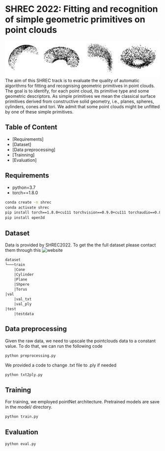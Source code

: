# SHREC 2022: Fitting and recognition of simple geometric primitives on point clouds

![header](img/models.png)
The aim of this SHREC track is to evaluate the quality of automatic algorithms for fitting and recognising geometric primitives in point clouds. The goal is to identify, for each point cloud, its primitive type and some geometric descriptors. As simple primitives we mean the classical surface primitives derived from constructive solid geometry, i.e., planes, spheres, cylinders, cones and tori. We admit that some point clouds might be unfitted by one of these simple primitives.

## Table of Content
- [Requirements]
- [Dataset]
- [Data preprocessing]
- [Trainning]
- [Evaluation]

## Requirements
- python=3.7
- torch==1.8.0
```sh
conda create -n shrec 
conda activate shrec
pip install torch==1.8.0+cu111 torchvision==0.9.0+cu111 torchaudio==0.8.0 -f https://download.pytorch.org/whl/torch_stable.html
pip install open3d
```

## Dataset
Data is provided by SHREC2022. To get the the full dataset please contact them 
through this ![website](http://shrec.ge.imati.cnr.it/shrec22_fitting/)
```
dataset
└───train
	|Cone
	|Cylinder
	|Plane
	|Shpere
	|Torus
|val
	|val_txt
	|val_ply
|test
	|testdata
```

## Data preprocessing
Given the raw data, we need to upscale the pointclouds data to a constant value. To do that, we can run the following code
```sh
python preprocessing.py
```
We provided a code to change .txt file to .ply if needed
```sh
python txt2ply.py
```

## Training
For training, we employed pointNet architecture. Pretrained models are save in the model/ directory. 
```sh
python train.py 
``` 

## Evaluation 
```sh
python eval.py 
``` 




